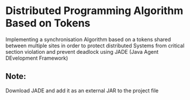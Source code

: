 # Distributed Programming Algorithm Based on  Tokens
Implementing a synchronisation Algorithm based on a tokens shared between multiple sites in order to protect distributed Systems from critical section violation and prevent deadlock using JADE (Java Agent DEvelopment Framework)

## Note:
Download JADE and add it as an external JAR to the project file

